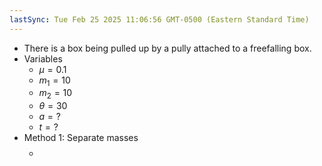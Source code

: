 ```yaml
---
lastSync: Tue Feb 25 2025 11:06:56 GMT-0500 (Eastern Standard Time)
---
```

- There is a box being pulled up by a pully attached to a freefalling box.
- Variables
	- $\mu=0.1$
	- $m_{1}=10$
	- $m_{2}=10$
	- $\theta=30$
	- $a=?$
	- $t=?$
- Method 1: Separate masses
	- $$$$